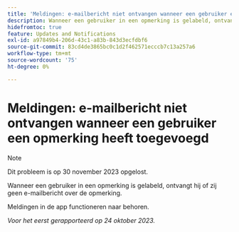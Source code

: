 ```yaml
---
title: 'Meldingen: e-mailbericht niet ontvangen wanneer een gebruiker een opmerking heeft toegevoegd'
description: Wanneer een gebruiker in een opmerking is gelabeld, ontvangt hij of zij geen e-mailbericht over de opmerking.
hidefromtoc: true
feature: Updates and Notifications
exl-id: a97849b4-206d-43c1-a83b-843d3ecfdbf6
source-git-commit: 83cd4de3865bc0c1d2f462571ecccb7c13a257a6
workflow-type: tm+mt
source-wordcount: '75'
ht-degree: 0%

---
```


# Meldingen: e-mailbericht niet ontvangen wanneer een gebruiker een opmerking heeft toegevoegd

>[!NOTE]
>
>Dit probleem is op 30 november 2023 opgelost.

Wanneer een gebruiker in een opmerking is gelabeld, ontvangt hij of zij geen e-mailbericht over de opmerking.

Meldingen in de app functioneren naar behoren.

_Voor het eerst gerapporteerd op 24 oktober 2023._
